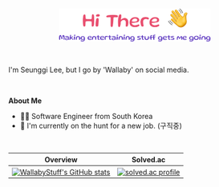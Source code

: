 <br>

<p align="center"><img width="60%" alt="Hi there" src="./images/greeting.png" /></a></p>

<br>

I'm Seunggi Lee, but I go by 'Wallaby' on social media.

<br>

**About Me**

- 🧑‍💻 Software Engineer from South Korea
- 👀 I'm currently on the hunt for a new job. (구직중)

<br>

| Overview | Solved.ac |
| :------: | :-------: |
| <a href="https://github.com/WallabyStuff"><img align="center" src="https://github-readme-stats.vercel.app/api?username=WallabyStuff&show_icons=true&theme=outrun" alt="WallabyStuff's GitHub stats" style="height: 180px;" /></a> | <a href="https://solved.ac/sunneybob"><img align="center" src="http://mazassumnida.wtf/api/v2/generate_badge?boj=sunneybob" alt="solved.ac profile" style="height: 180px;" /></a> |
